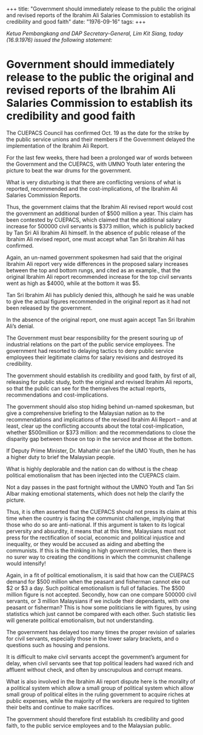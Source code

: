 +++ 
title: "Government should immediately release to the public the original and revised reports of the Ibrahim Ali Salaries Commission to establish its credibility and good faith"
date: "1976-09-16"
tags:
+++

_Ketua Pembangkang and DAP Secretary-General, Lim Kit Siang, today (16.9.1976) issued the following statement:_

# Government should immediately release to the public the original and revised reports of the Ibrahim Ali Salaries Commission to establish its credibility and good faith										
The CUEPACS Council has confirmed Oct. 19 as the date for the strike by the public service unions and their members if the Government delayed the implementation of the Ibrahim Ali Report.</u>

For the last few weeks, there had been a prolonged war of words between the Government and the CUEPACS, with UMNO Youth later entering the picture to beat the war drums for the government.

What is very disturbing is that there are conflicting versions of what is reported, recommended and the cost-implications, of the Ibrahim Ali Salaries Commission Reports.

Thus, the government claims that the Ibrahim Ali revised report would cost the government an additional burden of $500 million a year. This claim has been contested by CUEPACS, which claimed that the additional salary increase for 500000 civil servants is $373 million, which is publicly backed by Tan Sri Ali Ibrahim Ali himself. In the absence of public release of the Ibrahim Ali revised report, one must accept what Tan Sri Ibrahim Ali has confirmed.

Again, an un-named government spokesmen had said that the original Ibrahim Ali report very wide differences in the proposed salary increases between the top and bottom rungs, and cited as an example., that the original Ibrahim Ali report recommended increase for the top civil servants went as high as $4000, while at the bottom it was $5.

Tan Sri Ibrahim Ali has publicly denied this, although he said he was unable to give the actual figures recommended in the original report as it had not been released by the government.

In the absence of the original report, one must again accept Tan Sri Ibrahim Ali’s denial.

The Government must bear responsibility for the present souring up of industrial relations on the part of the public service employees. The government had resorted to delaying tactics to deny public service employees their legitimate claims for salary revisions and destroyed its credibility.

The government should establish its credibility and good faith, by first of all, releasing for public study, both the original and revised Ibrahim Ali reports, so that the public can see for the themselves the actual reports, recommendations and cost-implications.

The government should also stop hiding behind un-named spokesman, but give a comprehensive briefing to the Malaysian nation as to the recommendations and implications of the revised Ibrahim Ali Report – and at least, clear up the conflicting accounts about the total cost-implication, whether $500million or $373 million: and the recommendations to close the disparity gap between those on top in the service and those at the bottom.

If Deputy Prime Minister, Dr. Mahathir can brief the UMO Youth, then he has a higher duty to brief the Malaysian people.

What is highly deplorable and the nation can do without is the cheap political emotionalism that has been injected into the CUEPACS claim.

Not a day passes in the past fortnight without the UMNO Youth and Tan Sri Albar making emotional statements, which does not help the clarify the picture.

Thus, it is often asserted that the CUEPACS should not press its claim at this time when the country is facing the communist challenge, implying that those who do so are anti-national. If this argument is taken to its logical perversity and absurdity, it means that at this time, Malaysians must not press for the rectification of social, economic and political injustice and inequality, or they would be accused as aiding and abetting the communists. If this is the thinking in high government circles, then there is no surer way to creating the conditions in which the communist challenge would intensify!

Again, in a fit of political emotionalism, it is said that how can the CUEPACS demand for $500 million when the peasant and fisherman cannot eke out $2 or $3 a day. Such political emotionalism is full of fallacies. The $500 million figure is not accepted. Secondly, how can one compare 500000 civil servants, or 3 million Malaysians if we include their dependants, with one peasant or fisherman?  This is how some politicians lie with figures, by using statistics which just cannot be compared with each other. Such statistic lies will generate political emotionalism, but not understanding.

The government has delayed too many times the proper revision of salaries for civil servants, especially those in the lower salary brackets, and o questions such as housing and pensions.

It is difficult to make civil servants accept the government’s argument for delay, when civil servants see that top political leaders had waxed rich and affluent without check, and often by unscrupulous and corrupt means.

What is also involved in the Ibrahim Ali report dispute here is the morality of a political system which allow a small group of political system which allow small group of political elites in the ruling government to acquire riches at public expenses, while the majority of the workers are required to tighten their belts and continue to make sacrifices.

The government should therefore first establish its credibility and good faith, to the public service employees and to the Malaysian public.
 
